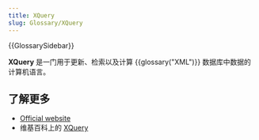 ```yaml
---
title: XQuery
slug: Glossary/XQuery
---
```


{{GlossarySidebar}}

**XQuery** 是一门用于更新、检索以及计算 {{glossary("XML")}} 数据库中数据的计算机语言。

## 了解更多

- [Official website](https://www.w3.org/XML/Query/)
- 维基百科上的 [XQuery](https://zh.wikipedia.org/wiki/XQuery)
